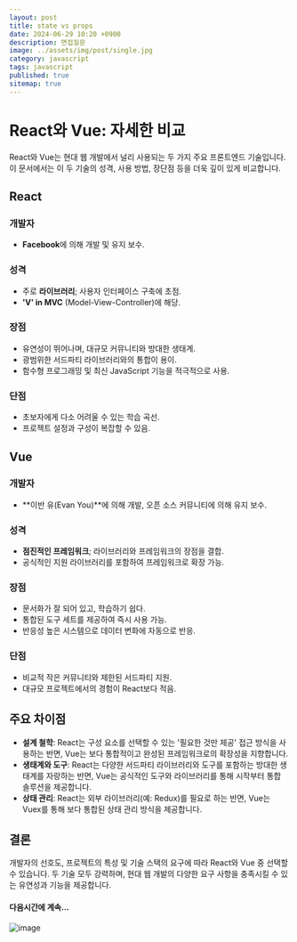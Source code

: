 ```yaml
---
layout: post
title: state vs props
date: 2024-06-29 10:20 +0900
description: 면접질문
image: ../assets/img/post/single.jpg
category: javascript
tags: javascript 
published: true
sitemap: true
---
```


# React와 Vue: 자세한 비교

React와 Vue는 현대 웹 개발에서 널리 사용되는 두 가지 주요 프론트엔드 기술입니다. 이 문서에서는 이 두 기술의 성격, 사용 방법, 장단점 등을 더욱 깊이 있게 비교합니다.

## React
### 개발자
- **Facebook**에 의해 개발 및 유지 보수.

### 성격
- 주로 **라이브러리**; 사용자 인터페이스 구축에 초점.
- **'V' in MVC** (Model-View-Controller)에 해당.

### 장점
- 유연성이 뛰어나며, 대규모 커뮤니티와 방대한 생태계.
- 광범위한 서드파티 라이브러리와의 통합이 용이.
- 함수형 프로그래밍 및 최신 JavaScript 기능을 적극적으로 사용.

### 단점
- 초보자에게 다소 어려울 수 있는 학습 곡선.
- 프로젝트 설정과 구성이 복잡할 수 있음.

## Vue
### 개발자
- **이반 유(Evan You)**에 의해 개발, 오픈 소스 커뮤니티에 의해 유지 보수.

### 성격
- **점진적인 프레임워크**; 라이브러리와 프레임워크의 장점을 결합.
- 공식적인 지원 라이브러리를 포함하여 프레임워크로 확장 가능.

### 장점
- 문서화가 잘 되어 있고, 학습하기 쉽다.
- 통합된 도구 세트를 제공하여 즉시 사용 가능.
- 반응성 높은 시스템으로 데이터 변화에 자동으로 반응.

### 단점
- 비교적 작은 커뮤니티와 제한된 서드파티 지원.
- 대규모 프로젝트에서의 경험이 React보다 적음.

## 주요 차이점
- **설계 철학**: React는 구성 요소를 선택할 수 있는 '필요한 것만 제공' 접근 방식을 사용하는 반면, Vue는 보다 통합적이고 완성된 프레임워크로의 확장성을 지향합니다.
- **생태계와 도구**: React는 다양한 서드파티 라이브러리와 도구를 포함하는 방대한 생태계를 자랑하는 반면, Vue는 공식적인 도구와 라이브러리를 통해 시작부터 통합 솔루션을 제공합니다.
- **상태 관리**: React는 외부 라이브러리(예: Redux)를 필요로 하는 반면, Vue는 Vuex를 통해 보다 통합된 상태 관리 방식을 제공합니다.

## 결론
개발자의 선호도, 프로젝트의 특성 및 기술 스택의 요구에 따라 React와 Vue 중 선택할 수 있습니다. 두 기술 모두 강력하며, 현대 웹 개발의 다양한 요구 사항을 충족시킬 수 있는 유연성과 기능을 제공합니다.

#### 다음시간에 계속...
![image](https://github.com/nicejmp1/nicejmp1.github.io/assets/163364733/90a41f22-19d3-4d17-b649-016d5880fa98)